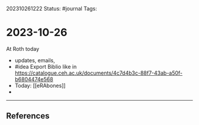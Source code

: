 202310261222
Status: #journal
Tags: 

# 2023-10-26

At Roth today
- updates, emails, 
- #idea Export Biblio like in https://catalogue.ceh.ac.uk/documents/4c7d4b3c-88f7-43ab-a50f-b6804474e568
- Today: [[eRAbones]] 
- 
---
## References
